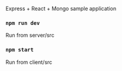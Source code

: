 Express + React + Mongo sample application

### `npm run dev`
Run from server/src

### `npm start`
Run from client/src
